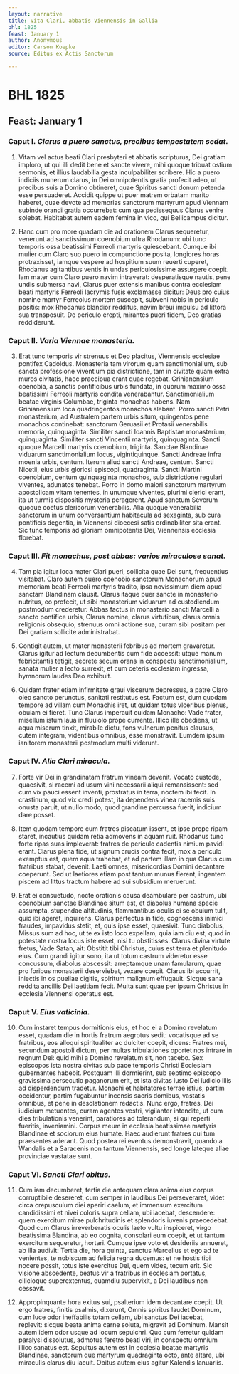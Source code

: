 ```yaml
---
layout: narrative
title: Vita Clari, abbatis Viennensis in Gallia
bhl: 1825
feast: January 1
author: Anonymous
editor: Carson Koepke
source: Editus ex Actis Sanctorum

---
```


# BHL 1825
## Feast: January 1


### Caput I. *Clarus a puero sanctus, precibus tempestatem sedat.*

1) Vitam vel actus beati Clari presbyteri et abbatis scripturus, Dei gratiam imploro, ut qui illi dedit bene et sancte vivere, mihi quoque tribuat ostium sermonis, et illius laudabilia gesta inculpabiliter scribere. Hic a puero indiciis munerum clarus, in Dei omnipotentis gratia profecit adeo, ut precibus suis a Domino obtineret, quae Spiritus sancti donum petenda esse persuaderet. Accidit quippe ut puer matrem orbatam marito haberet, quae devote ad memorias sanctorum martyrum apud Viennam subinde orandi gratia occurrebat: cum qua pedissequus Clarus venire solebat. Habitabat autem eadem femina in vico, qui Bellicampus dicitur.

2) Hanc cum pro more quadam die ad orationem Clarus sequeretur, venerunt ad sanctissimum coenobium ultra Rhodanum: ubi tunc temporis ossa beatissimi Ferreoli martyris quiescebant. Cumque ibi mulier cum Claro suo puero in compunctione posita, longiores horas protraxisset, iamque vespere ad hospitium suum reuerti cuperet, Rhodanus agitantibus ventis in undas periculosissime assurgere coepit. Iam mater cum Claro puero navim intraverat: desperatisque nautis, pene undis submersa navi, Clarus puer extensis manibus contra ecclesiam beati martyris Ferreoli lacrymis fusis exclamasse dicitur: Deus pro cuius nomine martyr Ferreolus mortem suscepit, subveni nobis in periculo positis: mox Rhodanus blandior redditus, navim breui impulsu ad littora sua transposuit. De periculo erepti, mirantes pueri fidem, Deo gratias reddiderunt.

### Caput II. *Varia Viennae monasteria.*

3) Erat tunc temporis vir strenuus et Deo placitus, Viennensis ecclesiae pontifex Cadoldus. Monasteria tam virorum quam sanctimonialium, sub sancta professione viventium pia districtione, tam in civitate quam extra muros civitatis, haec praecipua erant quae regebat. Grinianensium coenobia, a sanctis pontificibus urbis fundata, in quorum maximo ossa beatissimi Ferreoli martyris condita venerabantur. Sanctimonialium beatae virginis Columbae, triginta monachas habens. Nam Grinianensium loca quadringentos monachos alebant. Porro sancti Petri monasterium, ad Australem partem urbis situm, quingentos pene monachos continebat: sanctorum Geruasii et Protasii venerabilis memoria, quinquaginta. Similiter sancti Ioannis Baptistae monasterium, quinquaginta. Similiter sancti Vincentii martyris, quinquaginta. Sancti quoque Marcelli martyris coenobium, triginta. Sanctae Blandinae viduarum sanctimonialium locus, vigintiquinque. Sancti Andreae infra moenia urbis, centum. Iterum aliud sancti Andreae, centum. Sancti Nicetii, eius urbis gloriosi episcopi, quadraginta. Sancti Martini coenobium, centum quinquaginta monachos, sub districtione regulari viventes, adunatos tenebat. Porro in domo maiori sanctorum martyrum apostolicam vitam tenentes, in unumque viventes, plurimi clerici erant, ita ut turmis dispositis mysteria peragerent. Apud sanctum Severum quoque coetus clericorum venerabilis. Alia quoque venerabilia sanctorum in unum conversantium habitacula ad sexaginta, sub cura pontificis degentia, in Viennensi dioecesi satis ordinabiliter sita erant. Sic tunc temporis ad gloriam omnipotentis Dei, Viennensis ecclesia florebat.

### Caput III. *Fit monachus, post abbas: varios miraculose sanat.*

4) Tam pia igitur loca mater Clari pueri, sollicita quae Dei sunt, frequentius visitabat. Claro autem puero coenobio sanctorum Monachorum apud memoriam beati Ferreoli martyris tradito, ipsa novissimum diem apud sanctam Blandinam clausit. Clarus itaque puer sancte in monasterio nutritus, eo profecit, ut sibi monasterium viduarum ad custodiendum postmodum crederetur. Abbas factus in monasterio sancti Marcelli a sancto pontifice urbis, Clarus nomine, clarus virtutibus, clarus omnis religionis obsequio, strenuus omni actione sua, curam sibi positam per Dei gratiam sollicite administrabat.

5) Contigit autem, ut mater monasterii febribus ad mortem gravaretur. Clarus igitur ad lectum decumbentis cum fide accessit: utque manum febricitantis tetigit, secrete secum orans in conspectu sanctimonialium, sanata mulier a lecto surrexit, et cum ceteris ecclesiam ingressa, hymnorum laudes Deo exhibuit.

6) Quidam frater etiam infirmitate graui viscerum depressus, a patre Claro oleo sancto perunctus, sanitati restitutus est. Factum est, dum quodam tempore ad villam cum Monachis iret, ut quidam totus vlceribus plenus, obuiam ei fieret. Tunc Clarus imperauit cuidam Monacho: Vade frater, misellum istum laua in fluuiolo prope currente. Illico ille obediens, ut aqua miserum tinxit, mirabile dictu, fons vulnerum penitus clausus, cutem integram, videntibus omnibus, esse monstravit. Eumdem ipsum ianitorem monasterii postmodum multi viderunt.

### Caput IV. *Alia Clari miracula.*

7) Forte vir Dei in grandinatam fratrum vineam devenit. Vocato custode, quaesivit, si racemi ad usum vini necessarii aliqui remansissent: sed cum vix pauci essent inventi, prostratus in terra, noctem ibi fecit. In crastinum, quod vix credi potest, ita dependens vinea racemis suis onusta paruit, ut nullo modo, quod grandine percussa fuerit, indicium dare posset.

8) Item quodam tempore cum fratres piscatum issent, et ipse prope ripam staret, incautius quidam retia admovens in aquam ruit. Rhodanus tunc forte ripas suas impleverat: fratres de periculo cadentis nimium pavidi erant. Clarus plena fide, ut signum crucis contra fecit, mox a periculo exemptus est, quem aqua trahebat, et ad partem illam in qua Clarus cum fratribus stabat, devenit. Laeti omnes, misericordias Domini decantare coeperunt. Sed ut laetiores etiam post tantum munus fierent, ingentem piscem ad littus tractum habere ad sui subsidium meruerunt.

9) Erat ei consuetudo, nocte orationis causa deambulare per castrum, ubi coenobium sanctae Blandinae situm est, et diabolus humana specie assumpta, stupendae altitudinis, flammantibus oculis ei se obuium tulit, quid ibi ageret, inquirens. Clarus perfectus in fide, cognoscens inimici fraudes, impavidus stetit, et, quis ipse esset, quaesivit. Tunc diabolus, Missus sum ad hoc, ut te ex isto loco expellam, quia iam diu est, quod in potestate nostra locus iste esset, nisi tu obstitisses. Clarus divina virtute fretus, Vade Satan, ait: Obstitit tibi Christus, cuius est terra et plenitudo eius. Cum grandi igitur sono, ita ut totum castrum videretur esse concussum, diabolus abscessit: arreptamque unam famularum, quae pro foribus monasterii deserviebat, vexare coepit. Clarus ibi accurrit, iniectis in os puellae digitis, spiritum malignum effugauit. Sicque sana reddita ancillis Dei laetitiam fecit. Multa sunt quae per ipsum Christus in ecclesia Viennensi operatus est.

### Caput V. *Eius vaticinia.*

10) Cum instaret tempus dormitionis eius, et hoc ei a Domino revelatum esset, quadam die in hortis fratrum aegrotus sedit: vocatisque ad se fratribus, eos alloqui spiritualiter ac dulciter coepit, dicens: Fratres mei, secundum apostoli dictum, per multas tribulationes oportet nos intrare in regnum Dei: quid mihi a Domino revelatum sit, non tacebo. Sex episcopos ista nostra civitas sub pace temporis Christi Ecclesiam gubernantes habebit. Postquam illi dormierint, sub septimo episcopo gravissima persecutio paganorum erit, et ista civitas iusto Dei iudicio illis ad disperdendum tradetur. Monachi et habitatores terrae istius, partim occidentur, partim fugabuntur incensis sacris domibus, vastatis omnibus, et pene in desolationem redactis. Nunc ergo, fratres, Dei iudicium metuentes, curam agentes vestri, vigilanter intendite, ut cum dies tribulationis venerint, paratiores ad tolerandum, si qui reperti fueritis, inveniamini. Corpus meum in ecclesia beatissimae martyris Blandinae et sociorum eius humate. Haec audierunt fratres qui tum praesentes aderant. Quod postea rei eventus demonstravit, quando a Wandalis et a Saracenis non tantum Viennensis, sed longe lateque aliae provinciae vastatae sunt.

### Caput VI. *Sancti Clari obitus.*

11) Cum iam decumberet, tertia die antequam clara anima eius corpus corruptibile desereret, cum semper in laudibus Dei perseveraret, videt circa crepusculum diei aperiri caelum, et immensum exercitum candidissimi et nivei coloris supra cellam, ubi iacebat, descendere: quem exercitum mirae pulchritudinis et splendoris iuvenis praecedebat. Quod cum Clarus irreverberatis oculis laeto vultu inspiceret, virgo beatissima Blandina, ab eo cognita, consolari eum coepit, et ut tantum exercitum sequeretur, hortari. Cumque ipse voto et desideriis annueret, ab illa audivit: Tertia die, hora quinta, sanctus Marcellus et ego ad te venientes, te nobiscum ad felicia regna ducemus: et ne hostis tibi nocere possit, totus iste exercitus Dei, quem vides, tecum erit. Sic visione abscedente, beatus vir a fratribus in ecclesiam portatus, cilicioque superextentus, quamdiu supervixit, a Dei laudibus non cessavit.

12) Appropinquante hora exitus sui, psalterium idem decantare coepit. Ut ergo fratres, finitis psalmis, dixerunt, Omnis spiritus laudet Dominum, cum luce odor ineffabilis totam cellam, ubi sanctus Dei iacebat, replevit: sicque beata anima carne soluta, migravit ad Dominum. Mansit autem idem odor usque ad locum sepulchri. Quo cum ferretur quidam paralysi dissolutus, admotus feretro beati viri, in conspectu omnium illico sanatus est. Sepultus autem est in ecclesia beatae martyris Blandinae, sanctorum que martyrum quadraginta octo, ante altare, ubi miraculis clarus diu iacuit. Obitus autem eius agitur Kalendis Ianuariis.
